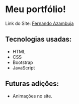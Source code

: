 # Meu portfólio!

Link do Site: [Fernando Azambuja](https://fezamba.github.io/fernandoazambuja/)

## Tecnologias usadas:
- HTML
- CSS
- Bootstrap
- JavaScript

## Futuras adições:
- Animações no site.
